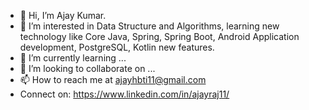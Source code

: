 - 👋 Hi, I’m Ajay Kumar.
- 👀 I’m interested in Data Structure and Algorithms, learning new technology like Core Java, Spring, Spring Boot, Android Application development, PostgreSQL, Kotlin new features.
- 🌱 I’m currently learning ...
- 💞️ I’m looking to collaborate on ...
- 📫 How to reach me at ajayhbti11@gmail.com
- Connect on: https://www.linkedin.com/in/ajayraj11/ 

<!---
ajayrajk/ajayrajk is a ✨ special ✨ repository because its `README.md` (this file) appears on your GitHub profile.
You can click the Preview link to take a look at your changes.
--->

